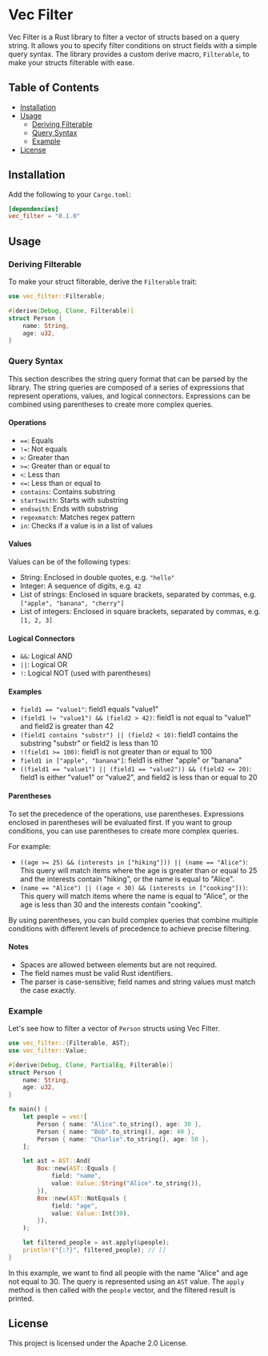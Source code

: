 
# Vec Filter

Vec Filter is a Rust library to filter a vector of structs based on a query string. It allows you to specify filter conditions on struct fields with a simple query syntax. The library provides a custom derive macro, `Filterable`, to make your structs filterable with ease.

## Table of Contents

-   [Installation](#installation)
-   [Usage](#usage)
    -   [Deriving Filterable](#deriving-filterable)
    -   [Query Syntax](#query-syntax)
    -   [Example](#example)
-   [License](#license)

## Installation

Add the following to your `Cargo.toml`:

```toml
[dependencies]
vec_filter = "0.1.0"
```

## Usage

### Deriving Filterable

To make your struct filterable, derive the `Filterable` trait:

```rust
use vec_filter::Filterable;

#[derive(Debug, Clone, Filterable)]
struct Person {
    name: String,
    age: u32,
}
```

### Query Syntax

This section describes the string query format that can be parsed by the library. The string queries are composed of a series of expressions that represent operations, values, and logical connectors. Expressions can be combined using parentheses to create more complex queries.

#### Operations

*   `==`: Equals
*   `!=`: Not equals
*   `>`: Greater than
*   `>=`: Greater than or equal to
*   `<`: Less than
*   `<=`: Less than or equal to
*   `contains`: Contains substring
*   `startswith`: Starts with substring
*   `endswith`: Ends with substring
*   `regexmatch`: Matches regex pattern
*   `in`: Checks if a value is in a list of values

#### Values

Values can be of the following types:

*   String: Enclosed in double quotes, e.g. `"hello"`
*   Integer: A sequence of digits, e.g. `42`
*   List of strings: Enclosed in square brackets, separated by commas, e.g. `["apple", "banana", "cherry"]`
*   List of integers: Enclosed in square brackets, separated by commas, e.g. `[1, 2, 3]`

#### Logical Connectors

*   `&&`: Logical AND
*   `||`: Logical OR
*   `!`: Logical NOT (used with parentheses)

#### Examples

*   `field1 == "value1"`: field1 equals "value1"
*   `(field1 != "value1") && (field2 > 42)`: field1 is not equal to "value1" and field2 is greater than 42
*   `(field1 contains "substr") || (field2 < 10)`: field1 contains the substring "substr" or field2 is less than 10
*   `!(field1 >= 100)`: field1 is not greater than or equal to 100
*   `field1 in ["apple", "banana"]`: field1 is either "apple" or "banana"
*   `((field1 == "value1") || (field1 == "value2")) && (field2 <= 20)`: field1 is either "value1" or "value2", and field2 is less than or equal to 20

#### Parentheses
To set the precedence of the operations, use parentheses. Expressions enclosed in parentheses will be evaluated first. If you want to group conditions, you can use parentheses to create more complex queries.

For example:

* `((age >= 25) && (interests in ["hiking"])) || (name == "Alice")`: This query will match items where the age is greater than or equal to 25 and the interests contain "hiking", or the name is equal to "Alice".
* `(name == "Alice") || ((age < 30) && (interests in ["cooking"]))`: This query will match items where the name is equal to "Alice", or the age is less than 30 and the interests contain "cooking".

By using parentheses, you can build complex queries that combine multiple conditions with different levels of precedence to achieve precise filtering.

#### Notes

*   Spaces are allowed between elements but are not required.
*   The field names must be valid Rust identifiers.
*   The parser is case-sensitive; field names and string values must match the case exactly.

### Example

Let's see how to filter a vector of `Person` structs using Vec Filter.

```rust
use vec_filter::{Filterable, AST};
use vec_filter::Value;

#[derive(Debug, Clone, PartialEq, Filterable)]
struct Person {
    name: String,
    age: u32,
}

fn main() {
    let people = vec![
        Person { name: "Alice".to_string(), age: 30 },
        Person { name: "Bob".to_string(), age: 40 },
        Person { name: "Charlie".to_string(), age: 50 },
    ];

    let ast = AST::And(
        Box::new(AST::Equals {
            field: "name",
            value: Value::String("Alice".to_string()),
        }),
        Box::new(AST::NotEquals {
            field: "age",
            value: Value::Int(30),
        }),
    );

    let filtered_people = ast.apply(&people);
    println!("{:?}", filtered_people); // []
}
```

In this example, we want to find all people with the name "Alice" and age not equal to 30. The query is represented using an `AST` value. The `apply` method is then called with the `people` vector, and the filtered result is printed.

## License

This project is licensed under the Apache 2.0 License.
